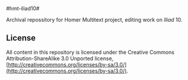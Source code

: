 #hmt-iliad10#

Archival repossitory for Homer Multitext project, editing work on *Iliad* 10.


## License ##

All content in this repository is licensed under the Creative Commons Attribution-ShareAlike 3.0 Unported license, [http://creativecommons.org/licenses/by-sa/3.0/](http://creativecommons.org/licenses/by-sa/3.0/).


